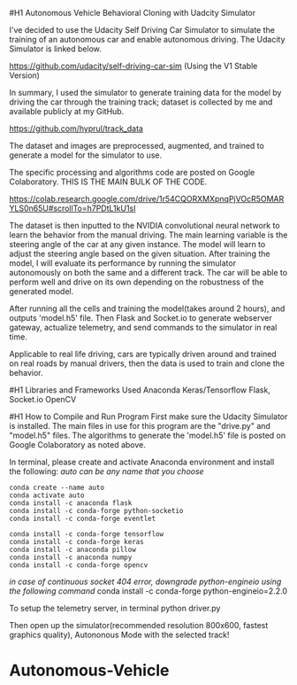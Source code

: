#H1 Autonomous Vehicle Behavioral Cloning with Uadcity Simulator

I've decided to use the Udacity Self Driving Car Simulator to simulate the training of an autonomous car and enable autonomous driving. The Udacity Simulator is linked below.

https://github.com/udacity/self-driving-car-sim
(Using the V1 Stable Version)

In summary, I used the simulator to generate training data for the model by driving the car through the training track; dataset is collected by me and available publicly at my GitHub.

https://github.com/hyprul/track_data

The dataset and images are preprocessed, augmented, and trained to generate a model for the simulator to use.

The specific processing and algorithms code are posted on Google Colaboratory. THIS IS THE MAIN BULK OF THE CODE.

https://colab.research.google.com/drive/1r54CQORXMXpnqPjVOcR5OMARYLS0n65U#scrollTo=h7PDtL1kU1sI


The dataset is then inputted to the NVIDIA convolutional neural network to learn the behavior from the manual driving. The main learning variable is the steering angle of the car at any given instance. The model will learn to adjust the steering angle based on the given situation. After training the model, I will evaluate its performance by running the simulator autonomously on both the same and a different track. The car will be able to perform well and drive on its own depending on the robustness of the generated model.

After running all the cells and training the model(takes around 2 hours), and outputs 'model.h5' file. Then Flask and Socket.io to generate webserver gateway, actualize telemetry, and send commands to the simulator in real time.

Applicable to real life driving, cars are typically driven around and trained on real roads by manual drivers, then the data is used to train and clone the behavior. 


#H1 Libraries and Frameworks Used
Anaconda
Keras/Tensorflow
Flask, Socket.io
OpenCV


#H1 How to Compile and Run Program
First make sure the Udacity Simulator is installed.
The main files in use for this program are the "drive.py" and "model.h5" files. The algorithms to generate the 'model.h5' file is posted on Google Colaboratory as noted above. 

In terminal, please create and activate Anaconda environment and install the following:
*auto can be any name that you choose*

	conda create --name auto
	conda activate auto
	conda install -c anaconda flask
	conda install -c conda-forge python-socketio
	conda install -c conda-forge eventlet

	conda install -c conda-forge tensorflow
	conda install -c conda-forge keras
	conda install -c anaconda pillow
	conda install -c anaconda numpy
	conda install -c conda-forge opencv

*in case of continuous socket 404 error, downgrade python-engineio using the following command*
	conda install -c conda-forge python-engineio=2.2.0

To setup the telemetry server, in terminal
	python driver.py

Then open up the simulator(recommended resolution 800x600, fastest graphics quality), Autononous Mode with the selected track!






# Autonomous-Vehicle
